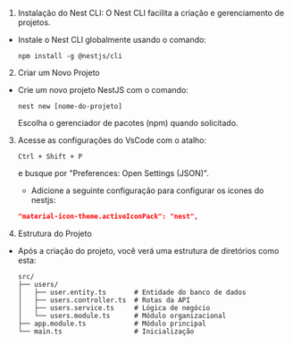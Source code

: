 1. Instalação do Nest CLI: O Nest CLI facilita a criação e gerenciamento de projetos.
- Instale o Nest CLI globalmente usando o comando:
   ```
   npm install -g @nestjs/cli
   ```

2. Criar um Novo Projeto
- Crie um novo projeto NestJS com o comando:
   ```
   nest new [nome-do-projeto]
   ```
   Escolha o gerenciador de pacotes (npm) quando solicitado.

3. Acesse as configurações do VsCode com o atalho:
   ```
   Ctrl + Shift + P
   ```
   e busque por "Preferences: Open Settings (JSON)".
   
   - Adicione a seguinte configuração para configurar os icones do nestjs:
   ```json 
   "material-icon-theme.activeIconPack": "nest",
   ````

4. Estrutura do Projeto
- Após a criação do projeto, você verá uma estrutura de diretórios como esta:
   ```
   src/
   ├── users/
   │   ├── user.entity.ts       # Entidade do banco de dados
   │   ├── users.controller.ts  # Rotas da API
   │   ├── users.service.ts     # Lógica de negócio
   │   └── users.module.ts      # Módulo organizacional
   ├── app.module.ts            # Módulo principal
   └── main.ts                  # Inicialização
   ```